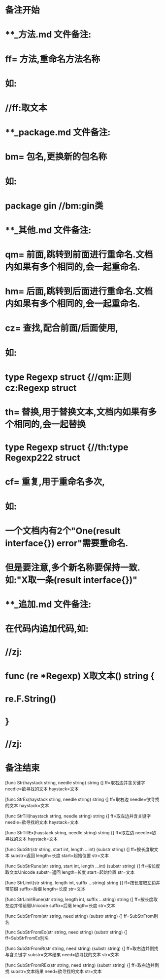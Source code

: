 # 备注开始
# **_方法.md 文件备注:
# ff= 方法,重命名方法名称
# 如:
# //ff:取文本

# **_package.md 文件备注:
# bm= 包名,更换新的包名称 
# 如: 
# package gin //bm:gin类

# **_其他.md 文件备注:
# qm= 前面,跳转到前面进行重命名.文档内如果有多个相同的,会一起重命名.
# hm= 后面,跳转到后面进行重命名.文档内如果有多个相同的,会一起重命名.
# cz= 查找,配合前面/后面使用,
# 如:
# type Regexp struct {//qm:正则 cz:Regexp struct
#
# th= 替换,用于替换文本,文档内如果有多个相同的,会一起替换
# type Regexp struct {//th:type Regexp222 struct
#
# cf= 重复,用于重命名多次,
# 如: 
# 一个文档内有2个"One(result interface{}) error"需要重命名.
# 但是要注意,多个新名称要保持一致. 如:"X取一条(result interface{})"

# **_追加.md 文件备注:
# 在代码内追加代码,如:
# //zj:
# func (re *Regexp) X取文本() string { 
#    re.F.String()
# }
# //zj:
# 备注结束

[func Str(haystack string, needle string) string {]
ff=取右边并含关键字
needle=欲寻找的文本
haystack=文本

[func StrEx(haystack string, needle string) string {]
ff=取右边
needle=欲寻找的文本
haystack=文本

[func StrTill(haystack string, needle string) string {]
ff=取左边并含关键字
needle=欲寻找的文本
haystack=文本

[func StrTillEx(haystack string, needle string) string {]
ff=取左边
needle=欲寻找的文本
haystack=文本

[func SubStr(str string, start int, length ...int) (substr string) {]
ff=按长度取文本
substr=返回
length=长度
start=起始位置
str=文本

[func SubStrRune(str string, start int, length ...int) (substr string) {]
ff=按长度取文本Unicode
substr=返回
length=长度
start=起始位置
str=文本

[func StrLimit(str string, length int, suffix ...string) string {]
ff=按长度取左边并带前缀
suffix=后缀
length=长度
str=文本

[func StrLimitRune(str string, length int, suffix ...string) string {]
ff=按长度取左边并带前缀Unicode
suffix=后缀
length=长度
str=文本

[func SubStrFrom(str string, need string) (substr string) {]
ff=SubStrFrom别名

[func SubStrFromEx(str string, need string) (substr string) {]
ff=SubStrFromEx别名

[func SubStrFromR(str string, need string) (substr string) {]
ff=取右边并倒找与含关键字
substr=文本结果
need=欲寻找的文本
str=文本

[func SubStrFromREx(str string, need string) (substr string) {]
ff=取右边并倒找
substr=文本结果
need=欲寻找的文本
str=文本
